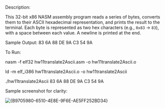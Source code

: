 Description:


This 32-bit x86 NASM assembly program reads a series of bytes, converts them to their ASCII hexadecimal representation, and prints the result to the terminal. 
Each byte is represented as two hex characters (e.g., `0x83` → `83`), with a space between each value. A newline is printed at the end.


Sample Output:
83 6A 88 DE 9A C3 54 9A


To Run:

nasm -f elf32 hw11translate2Ascii.asm -o hw11translate2Ascii.o

ld -m elf_i386 hw11translate2Ascii.o -o hw11translate2Ascii

./hw11translate2Ascii
83 6A 88 DE 9A C3 54 9A


Sample screenshot for clarity:

![{B9705980-6510-4E8E-9F6E-AE5FF252BD34}](https://github.com/user-attachments/assets/4a41a144-5e7d-4e79-9f5a-5f9de7123f6c)


